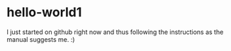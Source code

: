 # hello-world1
I just started on github right now and thus following the instructions as the manual suggests me. :)
